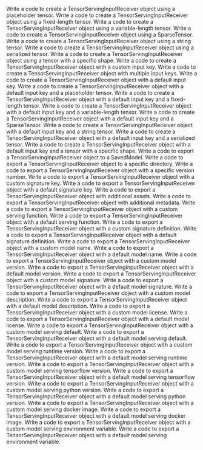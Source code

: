 Write a code to create a TensorServingInputReceiver object using a placeholder tensor.
Write a code to create a TensorServingInputReceiver object using a fixed-length tensor.
Write a code to create a TensorServingInputReceiver object using a variable-length tensor.
Write a code to create a TensorServingInputReceiver object using a SparseTensor.
Write a code to create a TensorServingInputReceiver object using a string tensor.
Write a code to create a TensorServingInputReceiver object using a serialized tensor.
Write a code to create a TensorServingInputReceiver object using a tensor with a specific shape.
Write a code to create a TensorServingInputReceiver object with a custom input key.
Write a code to create a TensorServingInputReceiver object with multiple input keys.
Write a code to create a TensorServingInputReceiver object with a default input key.
Write a code to create a TensorServingInputReceiver object with a default input key and a placeholder tensor.
Write a code to create a TensorServingInputReceiver object with a default input key and a fixed-length tensor.
Write a code to create a TensorServingInputReceiver object with a default input key and a variable-length tensor.
Write a code to create a TensorServingInputReceiver object with a default input key and a SparseTensor.
Write a code to create a TensorServingInputReceiver object with a default input key and a string tensor.
Write a code to create a TensorServingInputReceiver object with a default input key and a serialized tensor.
Write a code to create a TensorServingInputReceiver object with a default input key and a tensor with a specific shape.
Write a code to export a TensorServingInputReceiver object to a SavedModel.
Write a code to export a TensorServingInputReceiver object to a specific directory.
Write a code to export a TensorServingInputReceiver object with a specific version number.
Write a code to export a TensorServingInputReceiver object with a custom signature key.
Write a code to export a TensorServingInputReceiver object with a default signature key.
Write a code to export a TensorServingInputReceiver object with additional assets.
Write a code to export a TensorServingInputReceiver object with additional metadata.
Write a code to export a TensorServingInputReceiver object with a custom serving function.
Write a code to export a TensorServingInputReceiver object with a default serving function.
Write a code to export a TensorServingInputReceiver object with a custom signature definition.
Write a code to export a TensorServingInputReceiver object with a default signature definition.
Write a code to export a TensorServingInputReceiver object with a custom model name.
Write a code to export a TensorServingInputReceiver object with a default model name.
Write a code to export a TensorServingInputReceiver object with a custom model version.
Write a code to export a TensorServingInputReceiver object with a default model version.
Write a code to export a TensorServingInputReceiver object with a custom model signature.
Write a code to export a TensorServingInputReceiver object with a default model signature.
Write a code to export a TensorServingInputReceiver object with a custom model description.
Write a code to export a TensorServingInputReceiver object with a default model description.
Write a code to export a TensorServingInputReceiver object with a custom model license.
Write a code to export a TensorServingInputReceiver object with a default model license.
Write a code to export a TensorServingInputReceiver object with a custom model serving default.
Write a code to export a TensorServingInputReceiver object with a default model serving default.
Write a code to export a TensorServingInputReceiver object with a custom model serving runtime version.
Write a code to export a TensorServingInputReceiver object with a default model serving runtime version.
Write a code to export a TensorServingInputReceiver object with a custom model serving tensorflow version.
Write a code to export a TensorServingInputReceiver object with a default model serving tensorflow version.
Write a code to export a TensorServingInputReceiver object with a custom model serving python version.
Write a code to export a TensorServingInputReceiver object with a default model serving python version.
Write a code to export a TensorServingInputReceiver object with a custom model serving docker image.
Write a code to export a TensorServingInputReceiver object with a default model serving docker image.
Write a code to export a TensorServingInputReceiver object with a custom model serving environment variable.
Write a code to export a TensorServingInputReceiver object with a default model serving environment variable.